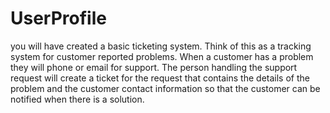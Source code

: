 # UserProfile

you will have created a basic ticketing system. Think of 
this as a tracking system for customer reported problems. When a customer has a problem they will 
phone or email for support. The person handling the support request will create a ticket for the 
request that contains the details of the problem and the customer contact information so that the 
customer can be notified when there is a solution.
